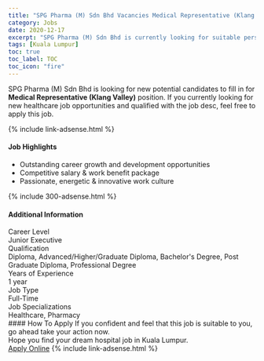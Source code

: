 ```yaml
---
title: "SPG Pharma (M) Sdn Bhd Vacancies Medical Representative (Klang Valley)" 
category: Jobs 
date: 2020-12-17 
excerpt: "SPG Pharma (M) Sdn Bhd is currently looking for suitable person to fill in the Medical Representative (Klang Valley) which positioned at Kuala Lumpur" 
tags: [Kuala Lumpur] 
toc: true 
toc_label: TOC 
toc_icon: "fire" 
--- 
```


<p>SPG Pharma (M) Sdn Bhd is looking for new potential candidates to fill in for <b>Medical Representative (Klang Valley)</b> position. If you currently looking for new healthcare job opportunities and qualified with the job desc, feel free to apply this job.
</p>{% include link-adsense.html %} 
<div><div><div><h4>Job Highlights</h4></div></div><div><ul><li><div><div><div><div></div></div></div><div><span>Outstanding career growth and development opportunities</span></div></div></li><li><div><div><div><div></div></div></div><div><span>Competitive salary &amp; work benefit package</span></div></div></li><li><div><div><div><div></div></div></div><div><span>Passionate, energetic &amp; innovative work culture</span></div></div></li></ul></div></div> 
{% include 300-adsense.html %} 
<div><div><div><h4>Additional Information</h4></div></div><div><div><div><div><div><div><div><div><span>Career Level</span></div></div><div><span>Junior Executive</span></div></div></div></div><div><div><div><div><div><span>Qualification</span></div></div><div><span>Diploma, Advanced/Higher/Graduate Diploma, Bachelor's Degree, Post Graduate Diploma, Professional Degree</span></div></div></div></div><div><div><div><div><div><span>Years of Experience</span></div></div><div><span>1 year</span></div></div></div></div><div><div><div><div><div><span>Job Type</span></div></div><div><span>Full-Time</span></div></div></div></div><div><div><div><div><div><span>Job Specializations</span></div></div><div><span>Healthcare, Pharmacy</span></div></div></div></div></div></div></div></div> 
#### How To Apply 
If you confident and feel that this job is suitable to you, go ahead take your action now. <br/> 
Hope you find your dream hospital job in Kuala Lumpur. <br/> 
<a href="https://www.jobstreet.com.my/en/job/medical-representative-klang-valley-4445607?jobId=jobstreet-my-job-4445607&sectionRank=4&token=0~5ea3285b-58a2-47b1-bc95-11d65e76a90b&fr=SRP%20View%20In%20New%20Ta" class="btn btn--warning" target="_blank" rel="nofollow noopenner">Apply Online</a> 
{% include link-adsense.html %} 